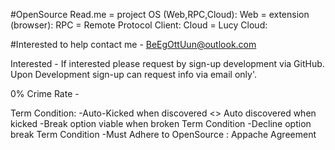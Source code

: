 #OpenSource
Read.me = project OS (Web,RPC,Cloud):
Web = extension (browser):
RPC = Remote Protocol Client:
Cloud = Lucy Cloud:

#Interested to help contact me - BeEgOttUun@outlook.com

Interested -
If interested please request by sign-up development via GitHub.  Upon Development sign-up can request info via email only'.  

0% Crime Rate - 

Term Condition:
-Auto-Kicked when discovered <> Auto discovered when kicked
-Break option viable when broken Term Condition
-Decline option break Term Condition
-Must Adhere to OpenSource : Appache Agreement
